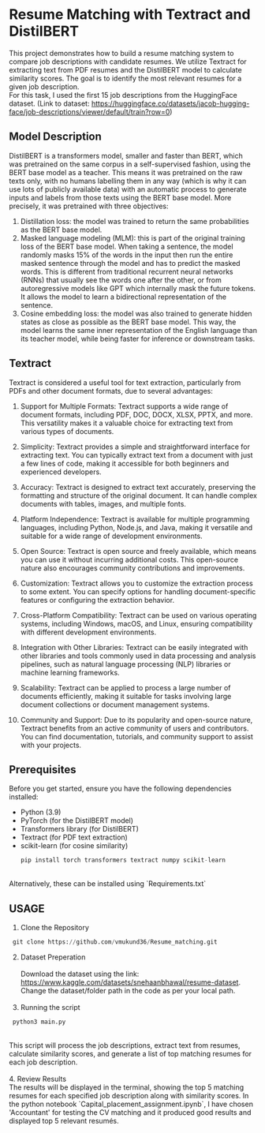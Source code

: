 # Resume Matching with Textract and DistilBERT
This project demonstrates how to build a resume matching system to compare job descriptions with candidate resumes. We utilize Textract for extracting text from PDF resumes and the DistilBERT model to calculate similarity scores. The goal is to identify the most relevant resumes for a given job description. <br /> 
For this task, I used the first 15 job descriptions from the HuggingFace dataset. (Link to dataset: https://huggingface.co/datasets/jacob-hugging-face/job-descriptions/viewer/default/train?row=0)
## Model Description
DistilBERT is a transformers model, smaller and faster than BERT, which was pretrained on the same corpus in a self-supervised fashion, using the BERT base model as a teacher. This means it was pretrained on the raw texts only, with no humans labelling them in any way (which is why it can use lots of publicly available data) with an automatic process to generate inputs and labels from those texts using the BERT base model. More precisely, it was pretrained with three objectives:<br />

1) Distillation loss: the model was trained to return the same probabilities as the BERT base model.
2) Masked language modeling (MLM): this is part of the original training loss of the BERT base model. When taking a sentence, the model randomly masks 15% of the words in the input then run the entire masked sentence through the model and has to predict the masked words. This is different from traditional recurrent neural networks (RNNs) that usually see the words one after the other, or from autoregressive models like GPT which internally mask the future tokens. It allows the model to learn a bidirectional representation of the sentence.
3) Cosine embedding loss: the model was also trained to generate hidden states as close as possible as the BERT base model.
This way, the model learns the same inner representation of the English language than its teacher model, while being faster for inference or downstream tasks.

## Textract 
Textract is considered a useful tool for text extraction, particularly from PDFs and other document formats, due to several advantages:

1. Support for Multiple Formats: Textract supports a wide range of document formats, including PDF, DOC, DOCX, XLSX, PPTX, and more. This versatility makes it a valuable choice for extracting text from various types of documents.

2. Simplicity: Textract provides a simple and straightforward interface for extracting text. You can typically extract text from a document with just a few lines of code, making it accessible for both beginners and experienced developers.

3. Accuracy: Textract is designed to extract text accurately, preserving the formatting and structure of the original document. It can handle complex documents with tables, images, and multiple fonts.

4. Platform Independence: Textract is available for multiple programming languages, including Python, Node.js, and Java, making it versatile and suitable for a wide range of development environments.

5. Open Source: Textract is open source and freely available, which means you can use it without incurring additional costs. This open-source nature also encourages community contributions and improvements.

6. Customization: Textract allows you to customize the extraction process to some extent. You can specify options for handling document-specific features or configuring the extraction behavior.

7. Cross-Platform Compatibility: Textract can be used on various operating systems, including Windows, macOS, and Linux, ensuring compatibility with different development environments.

8. Integration with Other Libraries: Textract can be easily integrated with other libraries and tools commonly used in data processing and analysis pipelines, such as natural language processing (NLP) libraries or machine learning frameworks.

9. Scalability: Textract can be applied to process a large number of documents efficiently, making it suitable for tasks involving large document collections or document management systems.

10. Community and Support: Due to its popularity and open-source nature, Textract benefits from an active community of users and contributors. You can find documentation, tutorials, and community support to assist with your projects.
    
## Prerequisites
Before you get started, ensure you have the following dependencies installed: <br />

* Python (3.9)
* PyTorch (for the DistilBERT model)
* Transformers library (for DistilBERT)
* Textract (for PDF text extraction)
* scikit-learn (for cosine similarity)
  ```python
  pip install torch transformers textract numpy scikit-learn
  ```

<br />
Alternatively, these can be installed using `Requirements.txt`
<br />

## USAGE
1. Clone the Repository
```python
 git clone https://github.com/vmukund36/Resume_matching.git
```
2. Dataset Preperation
   <br />
   <br />
   Download the dataset using the link: https://www.kaggle.com/datasets/snehaanbhawal/resume-dataset. Change the dataset/folder path in the code as per your local path. 
   <br />
   <br />
3. Running the script 
```python
 python3 main.py
```
<br />
This script will process the job descriptions, extract text from resumes, calculate similarity scores, and generate a list of top matching resumes for each job description.
<br />
<br />
4. Review Results
<br />
The results will be displayed in the terminal, showing the top 5 matching resumes for each specified job description along with similarity scores. In the python notebook `Capital_placement_assignment.ipynb`, I have chosen 'Accountant' for testing the CV matching and it produced good results and displayed top 5 relevant resumés.
